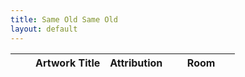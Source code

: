 ```yaml
---
title: Same Old Same Old
layout: default
---
```


<table id="artTable" class="table table-hover table-responsive">
	<thead>
	    <tr>
	      <th scope="col"></th>
	      <th scope="col"></th>
	      <th scope="col">Artwork Title</th>
	      <th scope="col">Attribution</th>
	      <th scope="col" style="width:30%">Room</th>
	    </tr>
  	</thead>
  	<tbody></tbody>
</table>

<style>
#artTable tbody td img {width:50px; dispay:none;}
.feather {
  width: 16px;
  height: 16px;
  vertical-align: text-bottom;
}
</style>




<script>
// $('#month-menu-button').click(function(){$('#month-menu').toggleClass('show');});

$(document).ready(function(){
	$.getJSON('https://jacobmgreer.github.io/Same-Old-Same-Old/art_change.json', function(data) {
		var month_name = [];
		var data3 = data.slice(0, 25);

		data.forEach(function(obj) {
			if(month_name.indexOf(obj.monthyear) == -1)
			   month_name.push(obj.monthyear);
			var lastIndex = month_name.length - 1;
		});
		for (monthyear in month_name) {
			$("#month-menu").append(
				"<li><a class=\"dropdown-item month-item\" data-month=\"" + month_name[monthyear] + "\" href=\"#\">" + month_name[monthyear] + "</a></li>")}


		for (record in data3) {
			$("#artTable tbody").append(
				"<tr> \
					<td>" + (data3[record].Status == "Added" ? "+" : "-") + "</td> \
				    <td height=\"100\"> \
				    	<img src=\"" + data3[record].imagepath + "\" width=\"50\" style=\"display: none\" onerror=\"this.style.display='none'\" onload=\"this.style.display=''\"/></td> \
					<td><a href=\"https://www.nga.gov" + data3[record].url + "\">" + data3[record].title + "</a></td> \
					<td>" + data3[record].attribution + "</td> \
					<td>" + data3[record].roomTitle + "</td> \
			    </tr>")}
    $('.month-item').each(function () {
        $(this).on("click", function () {
        	$("#artTable tbody").empty();
        	var clickmonth = $(this).data("month");
          var data2 = data.filter(element => element.monthyear === clickmonth);
          for (var i in data2) {
            $("#artTable tbody").append(
              "<tr> \
                <td>" + (data2[i].Status == "Added" ? "+" : "-") + "</td> \
                <td height=\"100\"> \
                <img src=\"" + data2[i].imagepath + "\" width=\"50\" style=\"display: none\" onerror=\"this.style.display='none'\" onload=\"this.style.display=''\"/></td> \
                <td><a href=\"https://www.nga.gov" + data2[i].url + "\">" + data2[i].title + "</a></td> \
                <td>" + data2[i].attribution + "</td> \
                <td>" + data2[i].roomTitle + "</td> \
              </tr>"
)}})})})})

feather.replace();

// <td class=\"text-dark\"><span data-feather=\"" + (data[record].Status == "Added" ? "plus-circle" : "minus-circle") + "\"></span> status</td> \
</script>